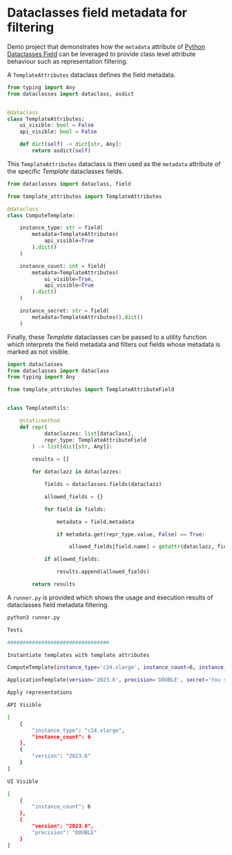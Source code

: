 # Dataclasses field metadata for filtering

Demo project that demonstrates how the `metadata` attribute of [Python Dataclasses Field](https://docs.python.org/3/library/dataclasses.html) can be leveraged to provide class level attribute behaviour such as representation filtering.

A `TemplateAttributes` dataclass defines the field metadata.

```python
from typing import Any
from dataclasses import dataclass, asdict


@dataclass
class TemplateAttributes:
    ui_visible: bool = False
    api_visible: bool = False

    def dict(self) -> dict[str, Any]:
        return asdict(self)
```

This `TemplateAttributes` dataclass is then used as the `metadata` attribute of the specific _Template_ dataclasses fields.

```python
from dataclasses import dataclass, field

from template_attributes import TemplateAttributes

@dataclass
class ComputeTemplate:

    instance_type: str = field(
        metadata=TemplateAttributes(
            api_visible=True
        ).dict()
    )

    instance_count: int = field(
        metadata=TemplateAttributes(
            ui_visible=True,
            api_visible=True
        ).dict()
    )

    instance_secret: str = field(
        metadata=TemplateAttributes().dict()
    )
```

Finally, these _Template_ dataclasses can be passed to a utility function which interprets the field metadata and filters out fields whose metadata is marked as not visible.

```python
import dataclasses
from dataclasses import dataclass
from typing import Any

from template_attributes import TemplateAttributeField


class TemplateUtils:

    @staticmethod
    def repr(
            dataclazzes: list[dataclass],
            repr_type: TemplateAttributeField
        ) -> list[dict[str, Any]]:
        
        results = []

        for dataclazz in dataclazzes:

            fields = dataclasses.fields(dataclazz)

            allowed_fields = {}

            for field in fields:

                metadata = field.metadata

                if metadata.get(repr_type.value, False) == True:

                    allowed_fields[field.name] = getattr(dataclazz, field.name)

            if allowed_fields:

                results.append(allowed_fields)

        return results
```

A `runner.py` is provided which shows the usage and execution results of dataclasses field metadata filtering.

```bash
python3 runner.py 

Tests

#################################

Instantiate templates with template attributes

ComputeTemplate(instance_type='c24.xlarge', instance_count=6, instance_secret='You should not see me!')

ApplicationTemplate(version='2023.6', precision='DOUBLE', secret='You should not see me!')

Apply representations

API Visible

[
    {
        "instance_type": "c24.xlarge",
        "instance_count": 6
    },
    {
        "version": "2023.6"
    }
]

UI Visible

[
    {
        "instance_count": 6
    },
    {
        "version": "2023.6",
        "precision": "DOUBLE"
    }
]
```
